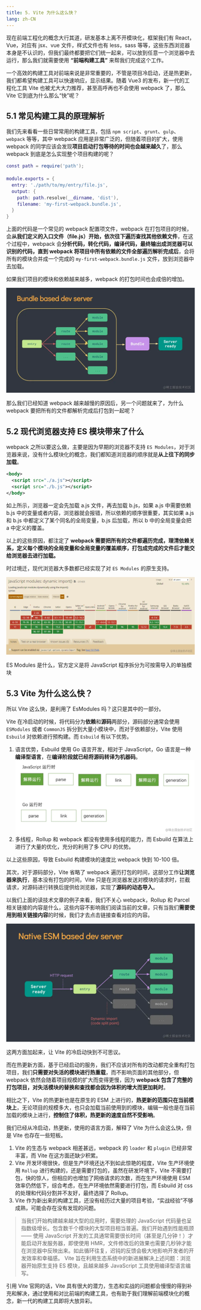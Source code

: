 ```yaml
---
title: 5. Vite 为什么这么快？
lang: zh-CN
---
```


现在前端工程化的概念大行其道，研发基本上离不开模块化，框架我们有 React，Vue，对应有 jsx、vue 文件，样式文件也有 less，sass 等等，这些东西浏览器本身是不认识的，但我们最终都要把它们统一起来，可以放到任意一个浏览器中去运行，那么我们就需要使用 **“前端构建工具”** 来帮我们完成这个工作。

一个高效的构建工具对前端来说是非常重要的，不管是项目冷启动，还是热更新，我们都希望构建工具可以快速响应，显示结果。随着 Vue3 的发布，新一代的工程化工具 Vite 也被尤大大力推荐，甚至高呼再也不会使用 webpack 了，那么 Vite 它到底为什么那么“快”呢？

## 5.1 常见构建工具的原理解析

我们先来看看一些日常常用的构建工具，包括 `npm script`、`grunt`、`gulp`、`webpack` 等等，其中 webpack 应用是非常广泛的，但随着项目的扩大，使用 webpack 的同学应该会发现**项目启动打包等待的时间也会越来越久**了，那么 webpack 到底是怎么实现整个项目构建的呢？

```lua
const path = require('path');

module.exports = {
  entry: './path/to/my/entry/file.js',
  output: {
    path: path.resolve(__dirname, 'dist'),
    filename: 'my-first-webpack.bundle.js',
  }
}
```

上面的代码是一个常见的 webpack 配置项文件，webpack 在打包项目的时候，会**从我们定义的入口文件（file.js）开始，依次往下遍历查找其他依赖文件**，在这个过程中，webpack 会**分析代码，转化代码，编译代码，最终输出成浏览器可以识别的代码，直到 webpack 将项目中所有依赖的文件全部遍历解析完成后**，会将所有的模块合并成一个完成的 `my-first-webpack.bundle.js` 文件，放到浏览器中去加载。

如果我们项目的模块和依赖越来越多，webpack 的打包时间也会成倍的增加。

![webpack](../images/webpack_flow.webp)

那么我们已经知道 webpack 越来越慢的原因后，另一个问题就来了，为什么 webpack 要把所有的文件都解析完成后打包到一起呢？

## 5.2 现代浏览器支持 ES 模块带来了什么

webpack 之所以要这么做，主要是因为早期的浏览器不支持 `ES Modules`，对于浏览器来说，没有什么模块化的概念，我们都知道浏览器的顺序就是**从上往下的同步加载**。

```xml
<body>
  <script src="./a.js"></script>
  <script src="./b.js"></script>
</body>
```

如上所示，浏览器一定会先加载 a.js 文件，再去加载 b.js，如果 a.js 中需要依赖 b.js 中的变量或者内容，浏览器就会报错，所以依赖的顺序很重要，其实如果 a.js 和 b.js 中都定义了某个同名的全局变量，b.js 后加载，所以 b 中的全局变量会把 a 中定义的覆盖。

以上的这些原因，都注定了 **webpack 需要把所有的文件都遍历完成，理清依赖关系，定义每个模块的全局变量和全局变量的覆盖顺序，打包成完成的文件后才能交给浏览器去进行加载。**

时过境迁，现代浏览器大多数都已经实现了对 `ES Modules` 的原生支持。

![esm](../images/ESM.webp)

ES Modules 是什么，官方定义是将 JavaScript 程序拆分为可按需导入的单独模块

## 5.3 Vite 为什么这么快？

所以 Vite 这么快，是利用了 EsModules 吗？这只是其中的一部分。

Vite 在冷启动的时候，将代码分为**依赖**和**源码**两部分，源码部分通常会使用 `ESModules` 或者 `CommonJS` 拆分到大量小模块中，而对于依赖部分，Vite 使用 `Esbuild` 对依赖进行预构建。而 `Esbuild` 有以下优势。

1. 语言优势，Esbuild 使用 Go 语言开发，相对于 JavaScript，Go 语言是一种**编译型语言**，在**编译阶段就已经将源码转译为机器码**。
   ![运行时](../images/runtime.webp)
2. 多线程，Rollup 和 webpack 都没有使用多线程的能力，而 Esbuild 在算法上进行了大量的优化，充分的利用了多 CPU 的优势。

以上这些原因，导致 Esbuild 构建模块的速度比 webpack 快到 10-100 倍。

其次，对于源码部分，Vite 省略了 webpack 遍历打包的时间，这部分工作**让浏览器来执行**，基本没有打包的时间，Vite 只是在浏览器发送对模块的请求时，拦截请求，对源码进行转换后提供给浏览器，实现了**源码的动态导入**。

以我们上面的读技术文章的例子来看，我们不关心 webpack，Rollup 和 Parcel 相关链接的内容是什么，这些内容不影响我们阅读当前的文章，只有当我们**需要使用到相关链接内容**的时候，我们才去点击链接查看对应的内容。

![Dynamic_import](../images/Dynamic_import.webp)

这两方面加起来，让 Vite 的冷启动快到不可思议。

而在热更新方面，基于已经启动的服务，我们不应该对所有的改动都完全重构打包项目，我们**只需要对失活的模块进行热重载**，而不影响页面的其他部分，但 webpack 依然会随着项目规模的扩大而变得更慢，因为 **webpack 包含了完整的打包项目，对失活模块的替换和查找都会因为体积的增大而更加耗时**。

相比之下，Vite 的热更新也是在原生的 ESM 上进行的，**热更新的范围只在当前模块上**，无论项目的规模多大，也只会加载当前使用到的模块，编辑一般也是在当前加载的模块上进行，**控制住了体积，热更新的速度自然不受影响**。

我们已经从冷启动，热更新，使用的语言方面，解释了 Vite 为什么会这么快，但是 Vite 也存在一些短板。

1. Vite 的生态与 webpack 相差甚远，webpack 的 `loader` 和 `plugin` 已经非常丰富，而 Vite 在这方面还缺少积累。
2. Vite 开发环境很快，但是生产环境还达不到如此惊艳的程度，Vite 生产环境使用 `Rollup` 进行构建的，还是需要打包的，虽然在研发环境下，Vite 不需要打包，快的惊人，但相应的也增加了网络请求的次数，而在生产环境使用 ESM 效率仍然低下，综合考虑，在生产环境依然需要进行打包，而 Esbuild 对 css 的处理和代码分割并不友好，最终选择了 Rollup。
3. Vite 作为新出来的构建工具，还没有经历过大量的项目考验，“实战经验”不够成熟，可能会存在没有发现的问题。

> 当我们开始构建越来越大型的应用时，需要处理的 JavaScript 代码量也呈指数级增长。包含数千个模块的大型项目相当普遍。我们开始遇到性能瓶颈 —— 使用 JavaScript 开发的工具通常需要很长时间（甚至是几分钟！）才能启动开发服务器，即使使用 HMR，文件修改后的效果也需要几秒钟才能在浏览器中反映出来。如此循环往复，迟钝的反馈会极大地影响开发者的开发效率和幸福感。
> Vite 旨在利用生态系统中的新进展解决上述问题：浏览器开始原生支持 ES 模块，且越来越多 JavaScript 工具使用编译型语言编写。

引用 Vite 官网的话，Vite 具有很大的潜力，生态和实战的问题都会慢慢的得到补充和解决，通过使用和对比前端的构建工具，也有助于我们理解前端模块化的概念，新一代的构建工具即将大放异彩。
